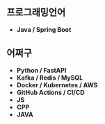 <!--### 언어 & 프레임워크 -->
## 프로그래밍언어
- **Java / Spring Boot**
## 어쩌구
- **Python / FastAPI**
- **Kafka / Redis / MySQL**
- **Docker / Kubernetes / AWS**
- **GitHub Actions / CI/CD**
- **JS**
- **CPP**
- **JAVA**